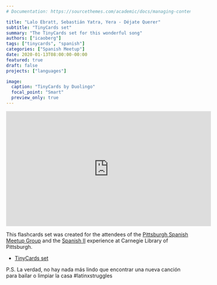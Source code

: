 ```yaml
---
# Documentation: https://sourcethemes.com/academic/docs/managing-content/

title: "Lalo Ebratt, Sebastián Yatra, Yera - Déjate Querer"
subtitle: "TinyCards set"
summary: "The TinyCards set for this wonderful song"
authors: ["icaoberg"]
tags: ["tinycards", "spanish"]
categories: ["Spanish Meetup"]
date: 2020-01-13T08:00:00-00:00
featured: true
draft: false
projects: ["languages"]

image:
  caption: "TinyCards by Duolingo"
  focal_point: "Smart"
  preview_only: true
---
```


<iframe width="560" height="315" src="https://www.youtube.com/embed/tJoAU1lsbn4" frameborder="0" allow="accelerometer; autoplay; encrypted-media; gyroscope; picture-in-picture" allowfullscreen></iframe>

This flashcards set was created for the attendees of the [Pittsburgh Spanish Meetup Group](https://www.meetup.com/Pittsburgh-Spanish/events/264262917/) and the [Spanish II](https://www.carnegielibrary.org/?s=spanish+ii&search-location=Website) experience at Carnegie Library of Pittsburgh.

* [TinyCards set](https://tiny.cards/decks/QkdB3trR/lalo-ebratt-et-al-dejate-querer)

P.S. La verdad, no hay nada más lindo que encontrar una nueva canción para bailar o limpiar la casa #latinxstruggles
